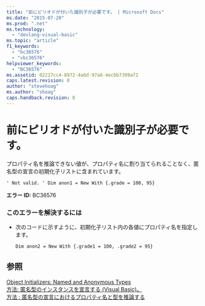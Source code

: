 ```yaml
---
title: "前にピリオドが付いた識別子が必要です。 | Microsoft Docs"
ms.date: "2015-07-20"
ms.prod: ".net"
ms.technology: 
  - "devlang-visual-basic"
ms.topic: "article"
f1_keywords: 
  - "bc36576"
  - "vbc36576"
helpviewer_keywords: 
  - "BC36576"
ms.assetid: 02217cc4-8972-4a6d-97a6-4ecbb7399af2
caps.latest.revision: 8
author: "stevehoag"
ms.author: "shoag"
caps.handback.revision: 8
---
```

# 前にピリオドが付いた識別子が必要です。
プロパティ名を推論できない値が、プロパティ名に割り当てられることなく、匿名型の宣言の初期化子リストに含まれています。  
  
```  
' Not valid. ' Dim anon1 = New With {.grade = 100, 95}  
```  
  
 **エラー ID:** BC36576  
  
### このエラーを解決するには  
  
-   次のコードに示すように、初期化子リスト内の各値にプロパティ名を指定します。  
  
    ```  
    Dim anon2 = New With {.grade1 = 100, .grade2 = 95}  
    ```  
  
## 参照  
 [Object Initializers: Named and Anonymous Types](../../visual-basic/programming-guide/language-features/objects-and-classes/object-initializers-named-and-anonymous-types.md)   
 [方法: 匿名型のインスタンスを宣言する \(Visual Basic\)。](http://msdn.microsoft.com/ja-jp/119f616c-9bcd-4731-ac00-4285be5959f7)   
 [方法 : 匿名型の宣言におけるプロパティ名と型を推論する](../../visual-basic/programming-guide/language-features/objects-and-classes/how-to-infer-property-names-and-types-in-anonymous-type-declarations.md)